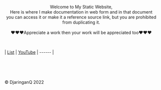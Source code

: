 <br>
<br>
<br>
<br>

<div align="center">
Welcome to My Static Website, 
<br>
Here is where I make documentation in web form and in that document<br>you can access it or make it a reference source link, but you are prohibited from duplicating it.
<br><br>
♥♥♥Appreciate a work then your work will be appreciated too♥♥♥

</div>

<br>
<br>


| [List](0list/) | [YouTube](https://www.youtube.com/@DjaringanQ) | ------ |


<br>
<br>
<br>
<br>
© DjaringanQ 2022
